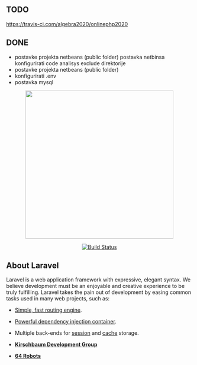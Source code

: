 ## TODO
https://travis-ci.com/algebra2020/onlinephp2020 




## DONE
- postavke projekta netbeans (public folder)  postavka netbinsa konfigurirati code analisys exclude direktorije
- postavke projekta netbeans (public folder)
- konfigurirati .env
- postavka mysql



<p align="center"><img src="https://res.cloudinary.com/dtfbvvkyp/image/upload/v1566331377/laravel-logolockup-cmyk-red.svg" width="400"></p>

<p align="center">
<a href="https://travis-ci.org/laravel/framework"><img src="https://travis-ci.com/algebra2020/onlinephp2020.svg?branch=master" alt="Build Status"></a>

</p>

## About Laravel

Laravel is a web application framework with expressive, elegant syntax. We believe development must be an enjoyable and creative experience to be truly fulfilling. Laravel takes the pain out of development by easing common tasks used in many web projects, such as:

- [Simple, fast routing engine](https://laravel.com/docs/routing).
- [Powerful dependency injection container](https://laravel.com/docs/container).
- Multiple back-ends for [session](https://laravel.com/docs/session) and [cache](https://laravel.com/docs/cache) storage.

- **[Kirschbaum Development Group](https://kirschbaumdevelopment.com)**
- **[64 Robots](https://64robots.com)**
